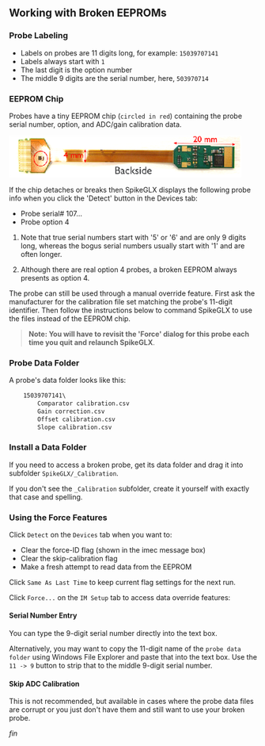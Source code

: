 ## Working with Broken EEPROMs

### Probe Labeling

* Labels on probes are 11 digits long, for example: `15039707141`
* Labels always start with `1`
* The last digit is the option number
* The middle 9 digits are the serial number, here, `503970714`

### EEPROM Chip

Probes have a tiny EEPROM chip (`circled in red`) containing the probe
serial number, option, and ADC/gain calibration data.

![EEPROM](EEPROM.png)

If the chip detaches or breaks then SpikeGLX displays the following
probe info when you click the 'Detect' button in the Devices tab:

* Probe serial# 107...
* Probe option 4

1. Note that true serial numbers start with '5' or '6' and are only 9
digits long, whereas the bogus serial numbers usually start with '1'
and are often longer.

2. Although there are real option 4 probes, a broken EEPROM always
presents as option 4.

The probe can still be used through a manual override feature. First
ask the manufacturer for the calibration file set matching the probe's
11-digit identifier. Then follow the instructions below to command
SpikeGLX to use the files instead of the EEPROM chip.

>**Note: You will have to revisit the 'Force' dialog for this probe
each time you quit and relaunch SpikeGLX**.

### Probe Data Folder

A probe's data folder looks like this:

```
    15039707141\
        Comparator calibration.csv
        Gain correction.csv
        Offset calibration.csv
        Slope calibration.csv
```

### Install a Data Folder

If you need to access a broken probe, get its data folder and drag it
into subfolder `SpikeGLX/_Calibration`.

If you don't see the `_Calibration` subfolder, create it yourself with
exactly that case and spelling.

### Using the Force Features

Click `Detect` on the `Devices` tab when you want to:

* Clear the force-ID flag (shown in the imec message box)
* Clear the skip-calibration flag
* Make a fresh attempt to read data from the EEPROM

Click `Same As Last Time` to keep current flag settings for the next run.

Click `Force...` on the `IM Setup` tab to access data override features:

#### Serial Number Entry

You can type the 9-digit serial number directly into the text box.

Alternatively, you may want to copy the 11-digit name of the `probe data folder`
using Windows File Explorer and paste that into the text box. Use the
`11 -> 9` button to strip that to the middle 9-digit serial number.

#### Skip ADC Calibration

This is not recommended, but available in cases where the probe data
files are corrupt or you just don't have them and still want to use
your broken probe.


_fin_

